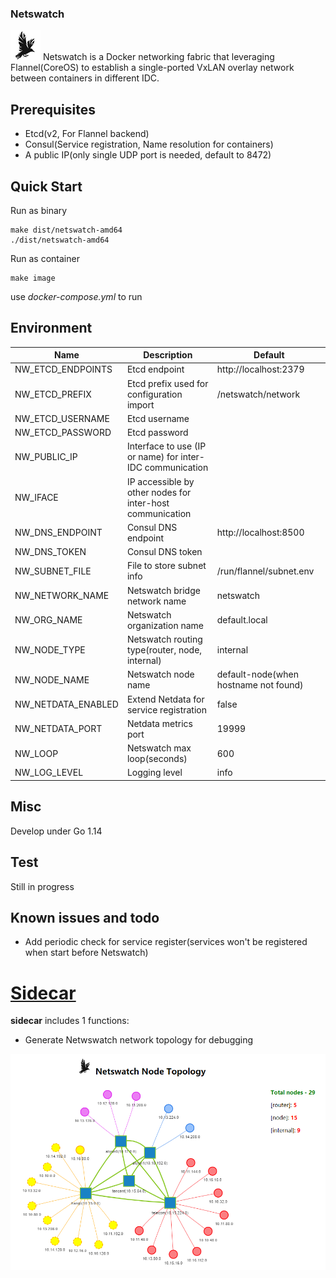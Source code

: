 ### Netswatch
![Logo](pics/logo.png) 
Netswatch is a Docker networking fabric that leveraging Flannel(CoreOS) to establish a single-ported VxLAN overlay network between containers in different IDC.

## Prerequisites
* Etcd(v2, For Flannel backend)
* Consul(Service registration, Name resolution for containers)
* A public IP(only single UDP port is needed, default to 8472)

## Quick Start
Run as binary
```
make dist/netswatch-amd64
./dist/netswatch-amd64
```

Run as container
```
make image
```
use *docker-compose.yml* to run

## Environment
Name | Description | Default
--- | --- | ---
NW_ETCD_ENDPOINTS | Etcd endpoint | http://localhost:2379
NW_ETCD_PREFIX | Etcd prefix used for configuration import | /netswatch/network
NW_ETCD_USERNAME | Etcd username | 
NW_ETCD_PASSWORD | Etcd password | 
NW_PUBLIC_IP | Interface to use (IP or name) for inter-IDC communication | 
NW_IFACE | IP accessible by other nodes for inter-host communication | 
NW_DNS_ENDPOINT | Consul DNS endpoint | http://localhost:8500
NW_DNS_TOKEN | Consul DNS token | 
NW_SUBNET_FILE | File to store subnet info | /run/flannel/subnet.env
NW_NETWORK_NAME | Netswatch bridge network name | netswatch
NW_ORG_NAME | Netswatch organization name | default.local
NW_NODE_TYPE | Netswatch routing type(router, node, internal) | internal
NW_NODE_NAME | Netswatch node name | default-node(when hostname not found)
NW_NETDATA_ENABLED | Extend Netdata for service registration | false
NW_NETDATA_PORT | Netdata metrics port | 19999
NW_LOOP | Netswatch max loop(seconds) | 600 
NW_LOG_LEVEL | Logging level | info



## Misc
Develop under Go 1.14


## Test
Still in progress


## Known issues and todo
* Add periodic check for service register(services won't be registered when start before Netswatch)

# [Sidecar](https://github.com/ski2per/s1decar.git)

**sidecar** includes 1 functions:

* Generate Netwswatch network topology for debugging

![Logo](pics/preview.png) 

